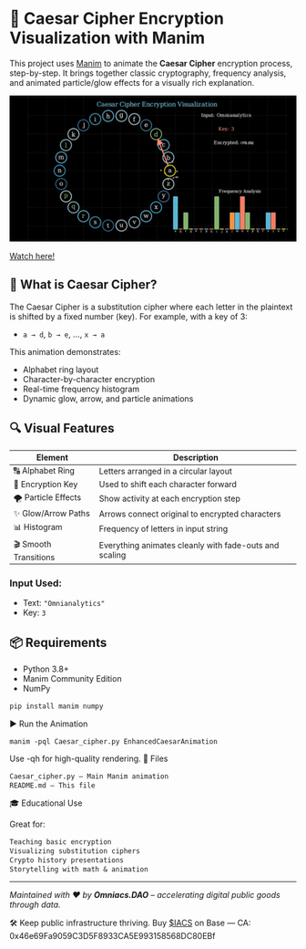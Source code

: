 # 🔐 Caesar Cipher Encryption Visualization with Manim

This project uses [Manim](https://www.manim.community/) to animate the **Caesar Cipher** encryption process, step-by-step. It brings together classic cryptography, frequency analysis, and animated particle/glow effects for a visually rich explanation.

![Animation Preview](preview.png)

[Watch here!](https://youtu.be/VKUggYoD-9Y)

## 🧠 What is Caesar Cipher?

The Caesar Cipher is a substitution cipher where each letter in the plaintext is shifted by a fixed number (key). For example, with a key of 3:  
- `a → d`, `b → e`, ..., `x → a`

This animation demonstrates:
- Alphabet ring layout
- Character-by-character encryption
- Real-time frequency histogram
- Dynamic glow, arrow, and particle animations

## 🔍 Visual Features

| Element             | Description |
|---------------------|-------------|
| 🔠 Alphabet Ring     | Letters arranged in a circular layout |
| 🔑 Encryption Key    | Used to shift each character forward |
| 🌪️ Particle Effects  | Show activity at each encryption step |
| ✨ Glow/Arrow Paths  | Arrows connect original to encrypted characters |
| 📊 Histogram         | Frequency of letters in input string |
| 🎬 Smooth Transitions | Everything animates cleanly with fade-outs and scaling |

### Input Used:
- Text: `"Omnianalytics"`
- Key: `3`

## 📦 Requirements

- Python 3.8+
- Manim Community Edition
- NumPy

```bash
pip install manim numpy
```

▶️ Run the Animation

```
manim -pql Caesar_cipher.py EnhancedCaesarAnimation
```
Use -qh for high-quality rendering.
📁 Files

    Caesar_cipher.py — Main Manim animation
    README.md — This file

🎓 Educational Use

Great for:

    Teaching basic encryption
    Visualizing substitution ciphers
    Crypto history presentations
    Storytelling with math & animation


---
*Maintained with ❤️ by **Omniacs.DAO** – accelerating digital public goods through data.*

🛠️ Keep public infrastructure thriving. Buy [$IACS](http://dexscreener.com/base/0xd4d742cc8f54083f914a37e6b0c7b68c6005a024) on Base — CA: 0x46e69Fa9059C3D5F8933CA5E993158568DC80EBf


